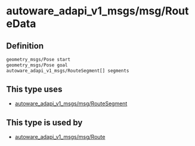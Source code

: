 <!-- This file is generated by a tool. Do not edit directly. -->

# autoware_adapi_v1_msgs/msg/RouteData

## Definition

```txt
geometry_msgs/Pose start
geometry_msgs/Pose goal
autoware_adapi_v1_msgs/RouteSegment[] segments
```

## This type uses

- [autoware_adapi_v1_msgs/msg/RouteSegment](../../autoware_adapi_v1_msgs/msg/route_segment.md)

## This type is used by

- [autoware_adapi_v1_msgs/msg/Route](../../autoware_adapi_v1_msgs/msg/route.md)
